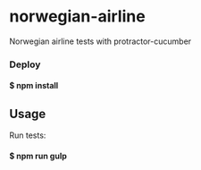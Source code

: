 # norwegian-airline
Norwegian airline tests with protractor-cucumber

### Deploy
#### $ npm install

## Usage
Run tests:
#### $ npm run gulp
